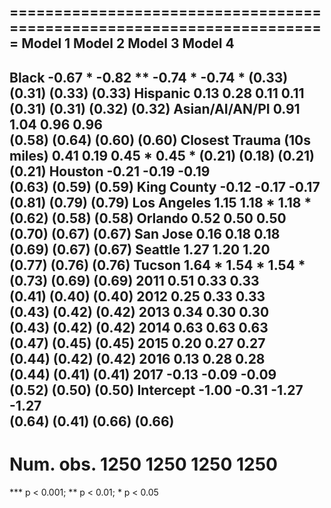 
=======================================================================
                            Model 1    Model 2     Model 3    Model 4  
-----------------------------------------------------------------------
Black                         -0.67 *    -0.82 **    -0.74 *    -0.74 *
                              (0.33)     (0.31)      (0.33)     (0.33) 
Hispanic                       0.13       0.28        0.11       0.11  
                              (0.31)     (0.31)      (0.32)     (0.32) 
Asian/AI/AN/PI                 0.91       1.04        0.96       0.96  
                              (0.58)     (0.64)      (0.60)     (0.60) 
Closest Trauma (10s miles)     0.41       0.19        0.45 *     0.45 *
                              (0.21)     (0.18)      (0.21)     (0.21) 
Houston                       -0.21                  -0.19      -0.19  
                              (0.63)                 (0.59)     (0.59) 
King County                   -0.12                  -0.17      -0.17  
                              (0.81)                 (0.79)     (0.79) 
Los Angeles                    1.15                   1.18 *     1.18 *
                              (0.62)                 (0.58)     (0.58) 
Orlando                        0.52                   0.50       0.50  
                              (0.70)                 (0.67)     (0.67) 
San Jose                       0.16                   0.18       0.18  
                              (0.69)                 (0.67)     (0.67) 
Seattle                        1.27                   1.20       1.20  
                              (0.77)                 (0.76)     (0.76) 
Tucson                         1.64 *                 1.54 *     1.54 *
                              (0.73)                 (0.69)     (0.69) 
2011                                      0.51        0.33       0.33  
                                         (0.41)      (0.40)     (0.40) 
2012                                      0.25        0.33       0.33  
                                         (0.43)      (0.42)     (0.42) 
2013                                      0.34        0.30       0.30  
                                         (0.43)      (0.42)     (0.42) 
2014                                      0.63        0.63       0.63  
                                         (0.47)      (0.45)     (0.45) 
2015                                      0.20        0.27       0.27  
                                         (0.44)      (0.42)     (0.42) 
2016                                      0.13        0.28       0.28  
                                         (0.44)      (0.41)     (0.41) 
2017                                     -0.13       -0.09      -0.09  
                                         (0.52)      (0.50)     (0.50) 
Intercept                     -1.00      -0.31       -1.27      -1.27  
                              (0.64)     (0.41)      (0.66)     (0.66) 
-----------------------------------------------------------------------
Num. obs.                   1250       1250        1250       1250     
=======================================================================
*** p < 0.001; ** p < 0.01; * p < 0.05
